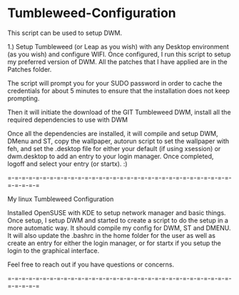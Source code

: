 # Tumbleweed-Configuration
This script can be used to setup DWM. 

1.) Setup Tumbleweed (or Leap as you wish) with any Desktop environment (as you wish) and configure WIFI.
Once configured, I run this script to setup my preferred version of DWM. 
All the patches that I have applied are in the Patches folder.

The script will prompt you for your SUDO password in order to cache the credentials for about 5 minutes to ensure that the installation does not keep prompting.

Then it will initiate the download of the GIT Tumbleweed DWM, install all the required dependencies to use with DWM

Once all the dependencies are installed, it will compile and setup DWM, DMenu and ST, copy the wallpaper, autorun script to set the wallpaper with feh, and set the .desktop file for either your default (if using xsession) or dwm.desktop to add an entry to your login manager. Once completed, logoff and select your entry (or startx). :)

 
=-=-=-=-=-=-=-=-=-=-=-=-=-=-=-=-=-=-=-=-=-=-=-=-=-=-=-=-=-=-=-=-=-=-=-=-=

My linux Tumbleweed Configuration


Installed OpenSUSE with KDE to setup network manager and basic things.
Once setup, I setup DWM and started to create a script to do the setup
in a more automatic way. It should compile my config for DWM, ST and
DMENU. It will also update the .bashrc in the home folder for the user
as well as create an entry for either the login manager, or for startx
if you setup the login to the graphical interface.

Feel free to reach out if you have questions or concerns.

=-=-=-=-=-=-=-=-=-=-=-=-=-=-=-=-=-=-=-=-=-=-=-=-=-=-=-=-=-=-=-=-=-=-=-=-=
